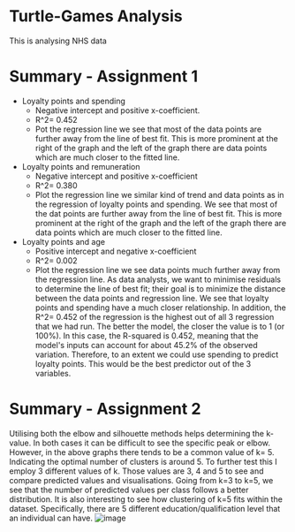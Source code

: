 # Turtle-Games Analysis 
This is analysing NHS data 


# Summary - Assignment 1
* Loyalty points and spending 
  * Negative intercept and positive x-coefficient. 
  * R^2= 0.452
  * Pot the regression line we see that most of the data points are further away from the line of best fit. This is more prominent at the right of the graph and the left of the graph there are data points which are much closer to the fitted line. 
* Loyalty points and remuneration
	* Negative intercept and positive x-coefficient 
	* R^2= 0.380
	* Plot the regression line we similar kind of trend and data points as in the regression of loyalty points and spending. We see that most of the dat points are further away from the line of best fit. This is more prominent at the right of the graph and the left of the graph there are data points which are much closer to the fitted line. 
* Loyalty points and age
	* Positive intercept and negative x-coefficient 
	* R^2= 0.002
	* Plot the regression line we see data points much further away from the regression line. 
As data analysts, we want to minimise residuals to determine the line of best fit; their goal is to minimize the distance between the data points and regression line. We see that loyalty points and spending have a much closer relationship. In addition, the R^2= 0.452 of the regression is the highest out of all 3 regression that we had run. The better the model, the closer the value is to 1 (or 100%). In this case, the R-squared is 0.452, meaning that the model's inputs can account for about 45.2% of the observed variation. Therefore, to an extent we could use spending to predict loyalty points. This would be the best predictor out of the 3 variables. 

# Summary - Assignment 2
Utilising both the elbow and silhouette methods helps determining the k-value. In both cases it can be difficult to see the specific peak or elbow. However, in the above graphs there tends to be a common value of k= 5. Indicating the optimal number of clusters is around 5. To further test this I employ 3 different values of k. Those values are 3, 4 and 5 to see and compare predicted values and visualisations. Going from k=3 to k=5, we see that the number of predicted values per class follows a better distribution. It is also interesting to see how clustering of k=5 fits within the dataset. Specifically, there are 5 different education/qualification level that an individual can have. ![image](https://user-images.githubusercontent.com/108823835/209346365-08c74fb5-6a45-4785-be56-7346ffd46ef6.png)
